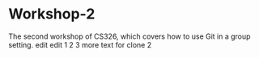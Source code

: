 # Workshop-2

The second workshop of CS326, which covers how to use Git in a group setting.
edit edit 1 2 3
more text for clone 2

